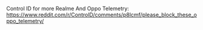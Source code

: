 Control ID for more Realme And Oppo Telemetry:
https://www.reddit.com/r/ControlD/comments/p8lcmf/please_block_these_oppo_telemetry/


